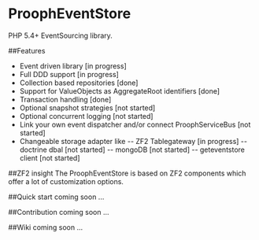 ProophEventStore
===================
PHP 5.4+ EventSourcing library.

##Features
- Event driven library [in progress]
- Full DDD support [in progress]
- Collection based repositories [done]
- Support for ValueObjects as AggregateRoot identifiers [done]
- Transaction handling [done]
- Optional snapshot strategies [not started]
- Optional concurrent logging [not started]
- Link your own event dispatcher and/or connect ProophServiceBus [not started]
- Changeable storage adapter like
-- ZF2 Tablegateway [in progress]
-- doctrine dbal [not started]
-- mongoDB [not started]
-- geteventstore client [not started]

##ZF2 insight
The ProophEventStore is based on ZF2 components which offer a lot of customization options.

##Quick start
coming soon ...

##Contribution
coming soon ...

##Wiki
coming soon ...




